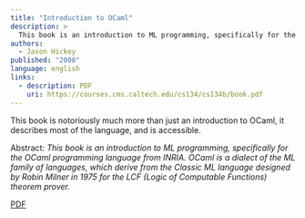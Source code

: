 ```yaml
---
title: "Introduction to OCaml"
description: >
  This book is an introduction to ML programming, specifically for the OCaml programming language from INRIA. OCaml is a dialect of the ML family of languages, which derive from the Classic ML language designed by Robin Milner in 1975 for the LCF (Logic of Computable Functions) theorem prover.
authors:
  - Jason Hickey
published: "2008"
language: english
links:
  - description: PDF
    uri: https://courses.cms.caltech.edu/cs134/cs134b/book.pdf
---
```


This book is notoriously much more than just an introduction to OCaml,
it describes most of the language, and is accessible.

Abstract: *This book is an introduction to ML programming, specifically for the OCaml programming language from INRIA. OCaml is a dialect of the ML family of languages, which derive from the Classic ML language designed by Robin Milner in 1975 for the LCF (Logic of Computable Functions) theorem prover.*

[PDF](https://courses.cms.caltech.edu/cs134/cs134b/book.pdf)
